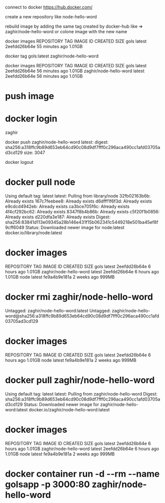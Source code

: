 connect to docker https://hub.docker.com/

create a new repository like node-hello-word 

rebuild image by adding the same tag created by docker-hub  like => zaghir/node-hello-word
or colone image with the new name

docker images
REPOSITORY   TAG       IMAGE ID       CREATED          SIZE
gols         latest    2eefdd26b64e   55 minutes ago   1.01GB


docker tag gols:latest zaghir/node-hello-word


docker images
REPOSITORY               TAG       IMAGE ID       CREATED          SIZE
gols                     latest    2eefdd26b64e   56 minutes ago   1.01GB
zaghir/node-hello-word   latest    2eefdd26b64e   56 minutes ago   1.01GB

# push image 

# docker login 
zaghir

docker push zaghir/node-hello-word
latest: digest: sha256:a318ffc9b89d653eb64cd90c08d9df7fff0c296aca490cc1afd03705ad3cd129 size: 3047

docker logout


# docker pull node
Using default tag: latest
latest: Pulling from library/node
32fb02163b6b: Already exists
167c7feebee8: Already exists
d6dfff1f6f3d: Already exists
e9cdcd4942eb: Already exists
ca3bce705f6c: Already exists
4f4cf292bc62: Already exists
8347f8b4b86b: Already exists
c5f20f1b0856: Already exists
d220dfa3e187: Already exists
Digest: sha256:83841d113e09345a28b146e431f15b062341c5449218e501ba45ef8f9cff6049
Status: Downloaded newer image for node:latest
docker.io/library/node:latest

# docker images
REPOSITORY               TAG       IMAGE ID       CREATED       SIZE
gols                     latest    2eefdd26b64e   6 hours ago   1.01GB
zaghir/node-hello-word   latest    2eefdd26b64e   6 hours ago   1.01GB
node                     latest    fe9a4b9e181a   2 weeks ago   999MB

# docker rmi zaghir/node-hello-word
Untagged: zaghir/node-hello-word:latest
Untagged: zaghir/node-hello-word@sha256:a318ffc9b89d653eb64cd90c08d9df7fff0c296aca490cc1afd03705ad3cd129

# docker images
REPOSITORY   TAG       IMAGE ID       CREATED       SIZE
gols         latest    2eefdd26b64e   6 hours ago   1.01GB
node         latest    fe9a4b9e181a   2 weeks ago   999MB

# docker pull zaghir/node-hello-word
Using default tag: latest
latest: Pulling from zaghir/node-hello-word
Digest: sha256:a318ffc9b89d653eb64cd90c08d9df7fff0c296aca490cc1afd03705ad3cd129
Status: Downloaded newer image for zaghir/node-hello-word:latest
docker.io/zaghir/node-hello-word:latest

# docker images
REPOSITORY               TAG       IMAGE ID       CREATED       SIZE
gols                     latest    2eefdd26b64e   6 hours ago   1.01GB
zaghir/node-hello-word   latest    2eefdd26b64e   6 hours ago   1.01GB
node                     latest    fe9a4b9e181a   2 weeks ago   999MB


# docker container run -d --rm  --name golsapp -p 3000:80 zaghir/node-hello-word
